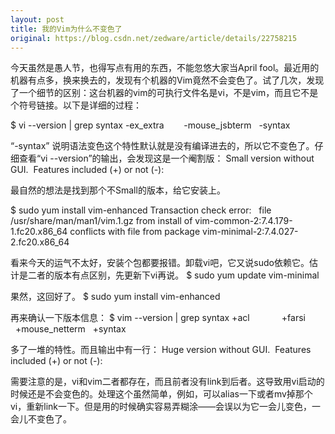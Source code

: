 ```yaml
---
layout: post
title: 我的Vim为什么不变色了
original: https://blog.csdn.net/zedware/article/details/22758215
---
```


今天虽然是愚人节，也得写点有用的东西，不能忽悠大家当April fool。最近用的机器有点多，换来换去的，发现有个机器的Vim竟然不会变色了。试了几次，发现了一个细节的区别：这台机器的vim的可执行文件名是vi，不是vim，而且它不是个符号链接。以下是详细的过程：


$ vi --version | grep syntax
-ex_extra        -mouse_jsbterm   -syntax

“-syntax” 说明语法变色这个特性默认就是没有编译进去的，所以它不变色了。仔细查看“vi --version”的输出，会发现这是一个阉割版：
<snipped>
Small version without GUI.  Features included (+) or not (-):
<snipped>

最自然的想法是找到那个不Small的版本，给它安装上。

$ sudo yum install vim-enhanced
<snipped>
Transaction check error:
  file /usr/share/man/man1/vim.1.gz from install of vim-common-2:7.4.179-1.fc20.x86_64 conflicts with file from package vim-minimal-2:7.4.027-2.fc20.x86_64

看来今天的运气不太好，安装个包都要报错。卸载vi吧，它又说sudo依赖它。估计是二者的版本有点区别，先更新下vi再说。
$ sudo yum update vim-minimal

果然，这回好了。
$ sudo yum install vim-enhanced

再来确认一下版本信息：
$ vim --version | grep syntax
+acl             +farsi           +mouse_netterm   +syntax

多了一堆的特性。而且输出中有一行：
Huge version without GUI.  Features included (+) or not (-):

需要注意的是，vi和vim二者都存在，而且前者没有link到后者。这导致用vi启动的时候还是不会变色的。处理这个虽然简单，例如，可以alias一下或者mv掉那个vi，重新link一下。但是用的时候确实容易弄糊涂——会误以为它一会儿变色，一会儿不变色了。


